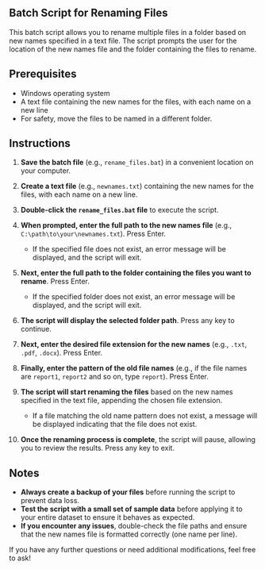 
## Batch Script for Renaming Files

This batch script allows you to rename multiple files in a folder based on new names specified in a text file. The script prompts the user for the location of the new names file and the folder containing the files to rename.

## Prerequisites

-   Windows operating system
-   A text file containing the new names for the files, with each name on a new line
-   For safety, move the files to be named in a different folder.

## Instructions

1.  **Save the batch file** (e.g., `rename_files.bat`) in a convenient location on your computer.
2.  **Create a text file** (e.g., `newnames.txt`) containing the new names for the files, with each name on a new line.
3.  **Double-click the  `rename_files.bat`  file** to execute the script.
4.  **When prompted, enter the full path to the new names file** (e.g., `C:\path\to\your\newnames.txt`). Press Enter.
    
    -   If the specified file does not exist, an error message will be displayed, and the script will exit.
    
5.  **Next, enter the full path to the folder containing the files you want to rename**. Press Enter.
    
    -   If the specified folder does not exist, an error message will be displayed, and the script will exit.
    
6.  **The script will display the selected folder path**. Press any key to continue.
7.  **Next, enter the desired file extension for the new names** (e.g., `.txt`, `.pdf`, `.docx`). Press Enter.
8. **Finally, enter the pattern of the old file names** (e.g., if the file names are `report1`, `report2` and so on, type `report`). Press Enter.
9.  **The script will start renaming the files** based on the new names specified in the text file, appending the chosen file extension.
    
    -   If a file matching the old name pattern does not exist, a message will be displayed indicating that the file does not exist.
    
10.  **Once the renaming process is complete**, the script will pause, allowing you to review the results. Press any key to exit.

## Notes

-   **Always create a backup of your files** before running the script to prevent data loss.
-   **Test the script with a small set of sample data** before applying it to your entire dataset to ensure it behaves as expected.
-   **If you encounter any issues**, double-check the file paths and ensure that the new names file is formatted correctly (one name per line).

If you have any further questions or need additional modifications, feel free to ask!
